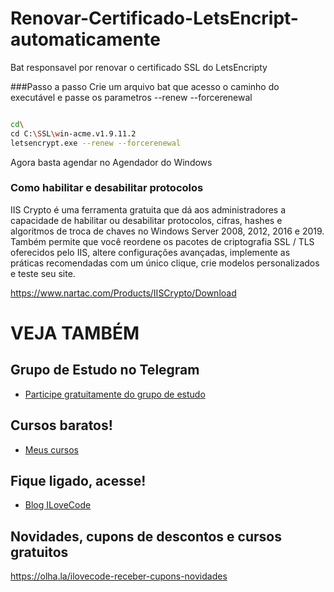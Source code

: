# Renovar-Certificado-LetsEncript-automaticamente
Bat responsavel por renovar o certificado SSL do LetsEncripty


###Passo a passo
Crie um arquivo bat que acesso o caminho do executável e passe os parametros --renew --forcerenewal


```sh

cd\
cd C:\SSL\win-acme.v1.9.11.2
letsencrypt.exe --renew --forcerenewal  


```

Agora basta agendar no Agendador do Windows


### Como habilitar e desabilitar protocolos
IIS Crypto é uma ferramenta gratuita que dá aos administradores a capacidade de habilitar ou desabilitar protocolos, cifras, hashes e algoritmos de troca de chaves no Windows Server 2008, 2012, 2016 e 2019. Também permite que você reordene os pacotes de criptografia SSL / TLS oferecidos pelo IIS, altere configurações avançadas, implemente as práticas recomendadas com um único clique, crie modelos personalizados e teste seu site.

https://www.nartac.com/Products/IISCrypto/Download


# VEJA TAMBÉM
## Grupo de Estudo no Telegram
- [Participe gratuitamente do grupo de estudo](https://t.me/blogilovecode)

## Cursos baratos!
- [Meus cursos](https://olha.la/udemy)

## Fique ligado, acesse!
- [Blog ILoveCode](https://ilovecode.com.br)

## Novidades, cupons de descontos e cursos gratuitos
https://olha.la/ilovecode-receber-cupons-novidades
